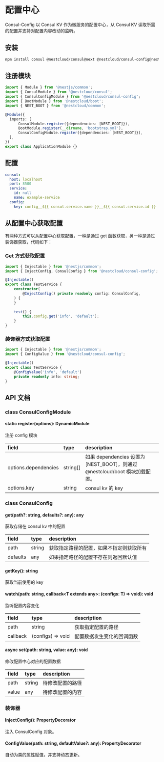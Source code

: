 # 配置中心

Consul-Config 以 Consul KV 作为微服务的配置中心，从 Consul KV 读取所需的配置并支持对配置内容改动的监听。

## 安装

```bash
npm install consul @nestcloud/consul@next @nestcloud/consul-config@next --save
```

## 注册模块

```typescript
import { Module } from '@nestjs/common';
import { ConsulModule } from '@nestcloud/consul';
import { ConsulConfigModule } from '@nestcloud/consul-config';
import { BootModule } from '@nestcloud/boot';
import { NEST_BOOT } from '@nestcloud/common';

@Module({
  imports: [
      ConsulModule.register({dependencies: [NEST_BOOT]}),
      BootModule.register(__dirname, 'bootstrap.yml'),
      ConsulConfigModule.register({dependencies: [NEST_BOOT]}),
  ],
})
export class ApplicationModule {}
```

## 配置

```yaml
consul:
  host: localhost
  port: 8500
  service: 
    id: null
    name: example-service
  config:
    key: config__${{ consul.service.name }}__${{ consul.service.id }}
```

## 从配置中心获取配置

有两种方式可以从配置中心获取配置，一种是通过 get 函数获取，另一种是通过装饰器获取，代码如下：

### Get 方式获取配置

```typescript
import { Injectable } from '@nestjs/common';
import { InjectConfig, ConsulConfig } from '@nestcloud/consul-config';

@Injectable()
export class TestService {
    constructor(
        @InjectConfig() private readonly config: ConsulConfig,
    ) {
    }
    
    test() {
        this.config.get('info', 'default');
    }
}
```

### 装饰器方式获取配置

```typescript
import { Injectable } from '@nestjs/common';
import { ConfigValue } from '@nestcloud/consul-config';

@Injectable()
export class TestService {
    @ConfigValue('info', 'default')
    private readonly info: string;
}
```

## API 文档

### class ConsulConfigModule

#### static register\(options\): DynamicModule

注册 config 模块

| field | type | description |
| :--- | :--- | :--- |
| options.dependencies | string\[\] | 如果 dependencies 设置为 \[NEST\_BOOT\]，则通过 @nestcloud/boot 模块加载配置。 |
| options.key | string | consul kv 的 key |

### class ConsulConfig

#### get\(path?: string, defaults?: any\): any

获取存储在 consul kv 中的配置

| field | type | description |
| :--- | :--- | :--- |
| path | string | 获取指定路径的配置，如果不指定则获取所有 |
| defaults | any | 如果指定路径的配置不存在则返回默认值 |

#### getKey\(\): string

获取当前使用的 key

#### watch\(path: string, callback&lt;T extends any&gt;: \(configs: T\) =&gt; void\): void

监听配置内容变化

| field | type | description |
| :--- | :--- | :--- |
| path | string | 获取指定配置的路径 |
| callback | \(configs\) =&gt; void | 配置数据发生变化的回调函数 |

#### async set\(path: string, value: any\): void

修改配置中心对应的配置数据

| field | type | description |
| :--- | :--- | :--- |
| path | string | 待修改配置的路径 |
| value | any | 待修改配置的内容 |

### 装饰器

#### InjectConfig\(\): PropertyDecorator

注入 ConsulConfig 对象。

#### ConfigValue\(path: string, defaultValue?: any\): PropertyDecorator

自动为类的属性赋值，并支持动态更新。



